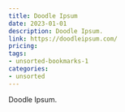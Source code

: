 ```yaml
---
title: Doodle Ipsum
date: 2023-01-01
description: Doodle Ipsum.
link: https://doodleipsum.com/
pricing: 
tags: 
- unsorted-bookmarks-1 
categories: 
- unsorted 
---
```


Doodle Ipsum.